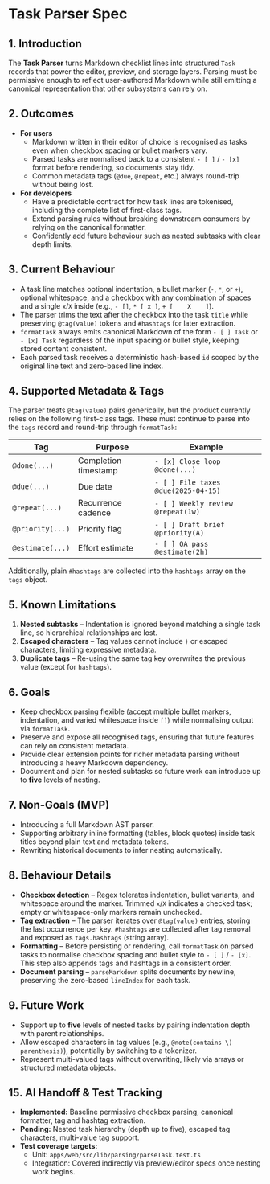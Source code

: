 # Task Parser Spec

## 1. Introduction

The **Task Parser** turns Markdown checklist lines into structured `Task` records that power the editor, preview, and storage
layers. Parsing must be permissive enough to reflect user-authored Markdown while still emitting a canonical representation that
other subsystems can rely on.

## 2. Outcomes

- **For users**
  - Markdown written in their editor of choice is recognised as tasks even when checkbox spacing or bullet markers vary.
  - Parsed tasks are normalised back to a consistent `- [ ]` / `- [x]` format before rendering, so documents stay tidy.
  - Common metadata tags (`@due`, `@repeat`, etc.) always round-trip without being lost.
- **For developers**
  - Have a predictable contract for how task lines are tokenised, including the complete list of first-class tags.
  - Extend parsing rules without breaking downstream consumers by relying on the canonical formatter.
  - Confidently add future behaviour such as nested subtasks with clear depth limits.

## 3. Current Behaviour

- A task line matches optional indentation, a bullet marker (`-`, `*`, or `+`), optional whitespace, and a checkbox with any
  combination of spaces and a single `x`/`X` inside (e.g., `- []`, `* [ x ]`, `+ [    X    ]`).
- The parser trims the text after the checkbox into the task `title` while preserving `@tag(value)` tokens and `#hashtags` for
  later extraction.
- `formatTask` always emits canonical Markdown of the form `- [ ] Task` or `- [x] Task` regardless of the input spacing or
  bullet style, keeping stored content consistent.
- Each parsed task receives a deterministic hash-based `id` scoped by the original line text and zero-based line index.

## 4. Supported Metadata & Tags

The parser treats `@tag(value)` pairs generically, but the product currently relies on the following first-class tags. These must
continue to parse into the `tags` record and round-trip through `formatTask`:

| Tag              | Purpose              | Example                             |
| ---------------- | -------------------- | ----------------------------------- |
| `@done(...)`     | Completion timestamp | `- [x] Close loop @done(...)`       |
| `@due(...)`      | Due date             | `- [ ] File taxes @due(2025-04-15)` |
| `@repeat(...)`   | Recurrence cadence   | `- [ ] Weekly review @repeat(1w)`   |
| `@priority(...)` | Priority flag        | `- [ ] Draft brief @priority(A)`    |
| `@estimate(...)` | Effort estimate      | `- [ ] QA pass @estimate(2h)`       |

Additionally, plain `#hashtags` are collected into the `hashtags` array on the `tags` object.

## 5. Known Limitations

1. **Nested subtasks** – Indentation is ignored beyond matching a single task line, so hierarchical relationships are lost.
2. **Escaped characters** – Tag values cannot include `)` or escaped characters, limiting expressive metadata.
3. **Duplicate tags** – Re-using the same tag key overwrites the previous value (except for `hashtags`).

## 6. Goals

- Keep checkbox parsing flexible (accept multiple bullet markers, indentation, and varied whitespace inside `[]`) while
  normalising output via `formatTask`.
- Preserve and expose all recognised tags, ensuring that future features can rely on consistent metadata.
- Provide clear extension points for richer metadata parsing without introducing a heavy Markdown dependency.
- Document and plan for nested subtasks so future work can introduce up to **five** levels of nesting.

## 7. Non-Goals (MVP)

- Introducing a full Markdown AST parser.
- Supporting arbitrary inline formatting (tables, block quotes) inside task titles beyond plain text and metadata tokens.
- Rewriting historical documents to infer nesting automatically.

## 8. Behaviour Details

- **Checkbox detection** – Regex tolerates indentation, bullet variants, and whitespace around the marker. Trimmed `x`/`X`
  indicates a checked task; empty or whitespace-only markers remain unchecked.
- **Tag extraction** – The parser iterates over `@tag(value)` entries, storing the last occurrence per key. `#hashtags` are
  collected after tag removal and exposed as `tags.hashtags` (string array).
- **Formatting** – Before persisting or rendering, call `formatTask` on parsed tasks to normalise checkbox spacing and bullet
  style to `- [ ]` / `- [x]`. This step also appends tags and hashtags in a consistent order.
- **Document parsing** – `parseMarkdown` splits documents by newline, preserving the zero-based `lineIndex` for each task.

## 9. Future Work

- Support up to **five** levels of nested tasks by pairing indentation depth with parent relationships.
- Allow escaped characters in tag values (e.g., `@note(contains \) parenthesis)`), potentially by switching to a tokenizer.
- Represent multi-valued tags without overwriting, likely via arrays or structured metadata objects.

## 15. AI Handoff & Test Tracking

- **Implemented:** Baseline permissive checkbox parsing, canonical formatter, tag and hashtag extraction.
- **Pending:** Nested task hierarchy (depth up to five), escaped tag characters, multi-value tag support.
- **Test coverage targets:**
  - Unit: `apps/web/src/lib/parsing/parseTask.test.ts`
  - Integration: Covered indirectly via preview/editor specs once nesting work begins.
